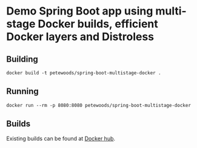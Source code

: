 # Demo Spring Boot app using multi-stage Docker builds, efficient Docker layers and Distroless

## Building
```
docker build -t petewoods/spring-boot-multistage-docker .
```

## Running
```
docker run --rm -p 8080:8080 petewoods/spring-boot-multistage-docker
```

## Builds
Existing builds can be found at [Docker hub](https://hub.docker.com/r/petewoods/spring-boot-multistage-docker).
